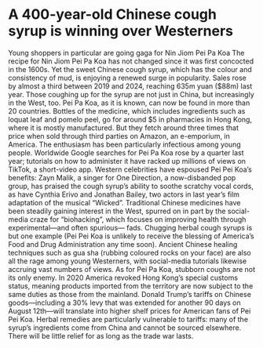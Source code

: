 # A 400-year-old Chinese cough syrup is winning over Westerners

Young shoppers in particular are going gaga for Nin Jiom Pei Pa Koa  The recipe for Nin Jiom Pei Pa Koa has not changed since it was first
concocted in the 1600s. Yet the sweet Chinese cough syrup, which has the
colour and consistency of mud, is enjoying a renewed surge in popularity.
Sales rose by almost a third between 2019 and 2024, reaching 635m yuan
($88m) last year. Those coughing up for the syrup are not just in China, but
increasingly in the West, too.
Pei Pa Koa, as it is known, can now be found in more than 20 countries.
Bottles of the medicine, which includes ingredients such as loquat leaf and
pomelo peel, go for around $5 in pharmacies in Hong Kong, where it is mostly manufactured. But they fetch around three times that price when sold
through third parties on Amazon, an e-emporium, in America.
The enthusiasm has been particularly infectious among young people.
Worldwide Google searches for Pei Pa Koa rose by a quarter last year;
tutorials on how to administer it have racked up millions of views on
TikTok, a short-video app. Western celebrities have espoused Pei Pei Koa’s
benefits: Zayn Malik, a singer for One Direction, a now-disbanded pop
group, has praised the cough syrup’s ability to soothe scratchy vocal cords,
as have Cynthia Erivo and Jonathan Bailey, two actors in last year’s film
adaptation of the musical “Wicked”.
Traditional Chinese medicines have been steadily gaining interest in the
West, spurred on in part by the social-media craze for “biohacking”, which
focuses on improving health through experimental—and often spurious—
fads. Chugging herbal cough syrups is but one example (Pei Pei Koa is
unlikely to receive the blessing of America’s Food and Drug Administration
any time soon). Ancient Chinese healing techniques such as gua sha
(rubbing coloured rocks on your face) are also all the rage among young
Westerners, with social-media tutorials likewise accruing vast numbers of
views.
As for Pei Pa Koa, stubborn coughs are not its only enemy. In 2020 America
revoked Hong Kong’s special customs status, meaning products imported
from the territory are now subject to the same duties as those from the
mainland. Donald Trump’s tariffs on Chinese goods—including a 30% levy
that was extended for another 90 days on August 12th—will translate into
higher shelf prices for American fans of Pei Pei Koa. Herbal remedies are
particularly vulnerable to tariffs: many of the syrup’s ingredients come from
China and cannot be sourced elsewhere. There will be little relief for as long
as the trade war lasts.
